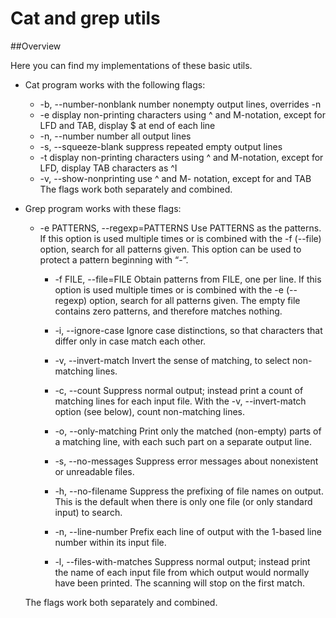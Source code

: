 # Cat and grep utils

##Overview

Here you can find my implementations of these basic utils.

* Cat program works with the following flags:
	* -b, --number-nonblank    number nonempty output lines, overrides -n
 	* -e                       display non-printing characters using ^ and M-notation, except for LFD and TAB, display $ at end of each line
	*  -n, --number             number all output lines
	*  -s, --squeeze-blank      suppress repeated empty output lines
	*  -t                       display non-printing characters using ^ and M-notation, except for LFD,  display TAB characters as ^I
	*  -v, --show-nonprinting   use ^ and M- notation, except for and TAB
	The flags work both separately and combined.

* Grep program works with these flags:
	* -e PATTERNS, --regexp=PATTERNS
              Use  PATTERNS  as  the  patterns.   If  this option is used
              multiple times or is combined with the -f (--file)  option,
              search  for all patterns given.  This option can be used to
              protect a pattern beginning with “-”.

       * -f FILE, --file=FILE
              Obtain patterns from FILE, one per line.  If this option is
              used  multiple  times or is combined with the -e (--regexp)
              option, search for all  patterns  given.   The  empty  file
              contains zero patterns, and therefore matches nothing.

       * -i, --ignore-case
              Ignore  case  distinctions,  so that characters that differ
              only in case match each other.

       * -v, --invert-match
              Invert the sense of matching, to select non-matching lines.
       * -c, --count
              Suppress normal output; instead print a count  of  matching
              lines  for  each  input  file.  With the -v, --invert-match
              option (see below), count non-matching lines.
       * -o, --only-matching
              Print  only  the  matched  (non-empty)  parts of a matching
              line, with each such part on a separate output line.
       * -s, --no-messages
              Suppress  error  messages  about  nonexistent or unreadable
              files.
       * -h, --no-filename
              Suppress  the  prefixing  of file names on output.  This is
              the default when there is only one file (or  only  standard
              input) to search.
       * -n, --line-number
              Prefix each line of output with  the  1-based  line  number
              within its input file.
       * -l, --files-with-matches
              Suppress  normal  output;  instead  print  the name of each
              input file from  which  output  would  normally  have  been
              printed.  The scanning will stop on the first match.
              
	The flags work both separately and combined.
